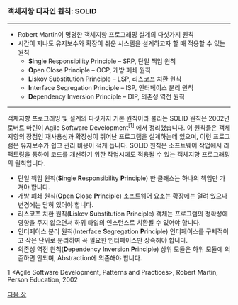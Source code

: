### 객체지향 디자인 원칙: SOLID

***
* Robert Martin이 명명한 객체지향 프로그래밍 설계의 다섯가지 원칙
* 시간이 지나도 유지보수와 확장이 쉬운 시스템을 설계하고자 할 때 적용할 수 있는 원칙
    * **S**ingle Responsibility Principle – SRP, 단일 책임 원칙
    * **O**pen Close Principle – OCP, 개방 폐쇄 원칙
    * **L**iskov Substitution Principle – LSP, 리스코프 치환 원칙
    * **I**nterface Segregation Principle – ISP, 인터페이스 분리 원칙
    * **D**ependency Inversion Principle – DIP, 의존성 역전 원칙
***

객체지향 프로그래밍 및 설계의 다섯가지 기본 원칙이라 불리는 SOLID 원칙은 2002년 로버트 마틴이 Agile Software Development<sup>[1]</sup> 에서 정리했습니다. 이 원칙들은 객체지향의 장점인 재사용성과 확장성이 뛰어난 프로그램을 설계하는데 있으며, 이런 프로그램은 유지보수가 쉽고 관리 비용이 적게 듭니다.
SOLID 원칙은 소프트웨어 작업에서 리팩토링을 통하여 코드를 개선하기 위한 작업시에도 적용될 수 있는 객체지향 프로그래밍의 원칙입니다.

* 단일 책임 원칙(**S**ingle **R**esponsibility **P**rinciple)
한 클래스는 하나의 책임만 가져야 합니다.
* 개방 폐쇄 원칙(**O**pen **C**lose **P**rinciple)
소프트웨어 요소는 확장에는 열려 있으나 변경에는 닫혀 있어야 합니다.
* 리스코프 치환 원칙(**L**iskov **S**ubstitution **P**rinciple)
객체는 프로그램의 정확성에 영향을 주지 않으면서 하위 타입의 인스턴스로 치환될 수 있어야 합니다.
* 인터페이스 분리 원칙(**I**nterface **S**egregation **P**rinciple)
인터페이스를 구체적이고 작은 단위로 분리하여 꼭 필요한 인터페이스만 상속해야 합니다.
* 의존성 역전 원칙(**D**ependency **I**nversion **P**rinciple)
상위 모듈은 하위 모듈에 의존하면 안되며, Abstraction에 의존해야 합니다.

<a name="footnote_1">1</a> <Agile Software Development, Patterns and Practices>, Robert Martin, Person Education, 2002

<a href="./09_SRP.md">다음 장</a>
